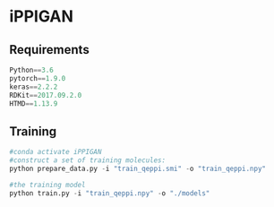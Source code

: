 # iPPIGAN




## Requirements
```python
Python==3.6
pytorch==1.9.0
keras==2.2.2
RDKit==2017.09.2.0
HTMD==1.13.9
```

## Training
```python
#conda activate iPPIGAN
#construct a set of training molecules:
python prepare_data.py -i "train_qeppi.smi" -o "train_qeppi.npy"

#the training model
python train.py -i "train_qeppi.npy" -o "./models"

```






